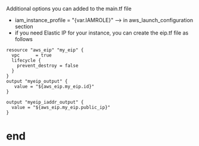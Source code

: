 Additional options you can added to the main.tf file
* iam_instance_profile = "{var.IAMROLE}"  --> in aws_launch_configuration section
* if you need Elastic IP for your instance, you can create the eip.tf file as follows
```
resource "aws_eip" "my_eip" {
  vpc      = true
  lifecycle {
    prevent_destroy = false
  }
}
output "myeip_output" {
   value = "${aws_eip.my_eip.id}"
}

output "myeip_iaddr_output" {
  value = "${aws_eip.my_eip.public_ip}"
}   
```
#  end   #
